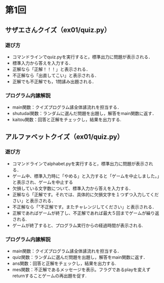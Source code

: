 # 第1回
## サザエさんクイズ（ex01/quiz.py）
### 遊び方
* コマンドラインでquiz.pyを実行すると，標準出力に問題が表示される．
* 標準入力から答えを入力する．
* 正解なら「正解！！！」と表示される．
* 不正解なら「出直してこい」と表示される．
* 正解でも不正解でも，1問䛾み出題される．
### プログラム内䛾解説
* main関数：クイズプログラム䛾全体䛾流れを担当する．
* shutudai関数：ランダムに選んだ問題を出題し，解答をmain関数に返す．
* kaitou関数：回答と正解をチェックし，結果を出力する. 
## アルファベットクイズ（ex01/quiz.py）
### 遊び方
* コマンドラインでalphabet.pyを実行すると，標準出力に問題が表示される．
* ゲーム中、標準入力時に「やめる」と入力すると「ゲームを中止しました。」と表示され、ゲームを中止する
* 欠損している文字数について、標準入力から答えを入力する．
* 正解なら「正解です。それでは、具体的に欠損文字を１つずつ入力してください」と表示される．
* 不正解なら「"不正解です。またチャレンジしてください」と表示される．
* 正解であればゲームが終了し、不正解であれば最大５回までゲームが繰り返される.
* ゲームが終了すると、プログラム実行からの経過時間が表示される.
### プログラム内䛾解説
* main関数：クイズプログラム䛾全体䛾流れを担当する．
* quiz関数：ランダムに選んだ問題を出題し，解答をmain関数に返す．
* ans関数：回答と正解をチェックし，結果を出力する. 
* mes関数：不正解であるメッセージを表示。フラグであるplayを変えずreturnすることゲームの再出題を促す.